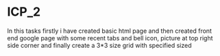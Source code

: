 # ICP_2
In this tasks firstly i have created basic html page and then created front end google page with some recent tabs and bell icon, picture at top right side corner and finally create a 3*3 size grid with specified sized
